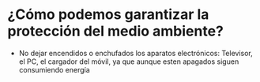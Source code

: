 # ¿Cómo podemos garantizar la protección del medio ambiente?
- No dejar encendidos o enchufados los aparatos electrónicos: Televisor, el PC, el cargador del móvil, ya que aunque esten apagados siguen consumiendo energía 
